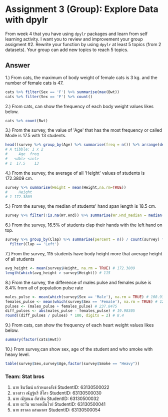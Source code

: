 # Assignment 3 (Group): Explore Data with dpylr

From week 4 that you have using `dpylr` packages and learn from self learning activity. I want you to review and improvement your group assigment #2. Rewrite your function by using `dpylr` at least 5 topics (from 2 datasets). Your group can add new topics to reach 5 topics.

## Answer

1.) From cats, the maximum of body weight of female cats is 3 kg. and the number of female cats is 47.
```R
cats %>% filter(Sex == 'F') %>% summarise(max(Bwt))
cats %>% filter(Sex == 'F') %>% count()
```

2.) From cats, can show the frequency of each body weight values likes below.
```R
cats %>% count(Bwt)
```

3.) From the survey, the value of 'Age' that has the most frequency or called Mode is 17.5 with 13 students.
```R
head((survey %>% group_by(Age) %>% summarise(freq = n()) %>% arrange(desc(freq))),1)
# A tibble: 1 x 2
#     Age  freq
#   <dbl> <int>
# 1  17.5    13
```

4.) From the survey, the average of all 'Height' values of students is 172.3809 cm.
```R
survey %>% summarise(Height = mean(Height,na.rm=TRUE))
#     Height
# 1 172.3809
```

5.) From the survey, the median of students' hand span length is 18.5 cm.
```R
survey %>% filter(!is.na(Wr.Hnd)) %>% summarise(Wr.Hnd_median = median(Wr.Hnd))
```

6.) From the survey, 16.5% of students clap their hands with the left hand on top.
```R
survey %>% group_by(Clap) %>% summarise(percent = n() / count(survey) * 100) %>%
  filter(Clap == 'Left')
```

7.) From the survey, 115 students have body height more that average height of all students
```R
avg_height <- mean(survey$Height, na.rm = TRUE) # 172.3809
length(which(avg_height > survey$Height)) # 115
```

8.) From the survey, the difference of males pulse and females pulse is 8.4% from all of population pulse rate
```R
males_pulse <- mean(which(survey$Sex == 'Male'), na.rm = TRUE) # 108.9322
females_pulse <- mean(which(survey$Sex == 'Female'), na.rm = TRUE) # 128.9153
pulses <- (males_pulse + females_pulse) # 237.8475
diff_pulses <- abs(males_pulse - females_pulse) # 19.98305
round((diff_pulses / pulses) * 100, digits = 2) # 8.4
```

9.) From cats, can show the frequency of each heart weight values likes below.
```R 
summary(factor(cats$Hwt))
```

10.) From survey,can show sex, age of the student and who smoke with heavy level.
```R
table(survey$Sex,survey$Age,factor(survey$Smoke == "Heavy"))
```


### Team: Stat bros
1. นาย ชินวัฒน์ แก้วหนองสังข์ StudentID: 63130500022
2. นางสาว ณัฏฐ์นรี สีไสว StudentID: 63130500030
3. นาย ณัฐชนน อัศวชิน StudentID: 63130500032
4. นาย ตะวัน หมวดหมื่นไวย์ StudentID: 63130500041
5. นาย ธราดล แสนมาตร StudentID: 63130500054

